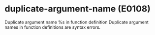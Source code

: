 # duplicate-argument-name (E0108)

Duplicate argument name %s in function definition Duplicate argument
names in function definitions are syntax errors.
